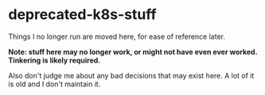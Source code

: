 # deprecated-k8s-stuff
Things I no longer run are moved here, for ease of reference later.

**Note: stuff here may no longer work, or might not have even ever worked. Tinkering is likely required.**

Also don't judge me about any bad decisions that may exist here. A lot of it is old and I don't maintain it.